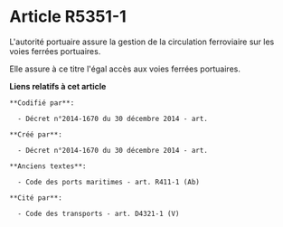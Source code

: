 # Article R5351-1

L'autorité portuaire assure la gestion de la circulation ferroviaire sur les voies ferrées portuaires.

Elle assure à ce titre l'égal accès aux voies ferrées portuaires.

**Liens relatifs à cet article**

	**Codifié par**:

	  - Décret n°2014-1670 du 30 décembre 2014 - art.

	**Créé par**:

	  - Décret n°2014-1670 du 30 décembre 2014 - art.

	**Anciens textes**:

	  - Code des ports maritimes - art. R411-1 (Ab)

	**Cité par**:

	  - Code des transports - art. D4321-1 (V)
